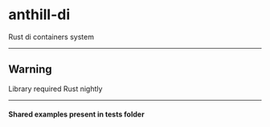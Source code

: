 # anthill-di
Rust di containers system

---
## Warning

Library required Rust nightly

---


#### Shared examples present in tests folder